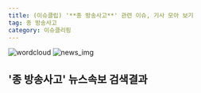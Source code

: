```yaml
---
title: (이슈클립) '**종 방송사고**' 관련 이슈, 기사 모아 보기
tag: 종 방송사고
category: 이슈클리핑
---
```

![wordcloud](https://s3.ap-northeast-2.amazonaws.com/lyrics101-wordcloud/2018-09-07-1536249695.png)
![news_img](https://user-images.githubusercontent.com/42597476/44507050-1206f400-a6e4-11e8-8d98-7ffbfebb353f.png)
## **'**종 방송사고**'** 뉴스속보 검색결과


